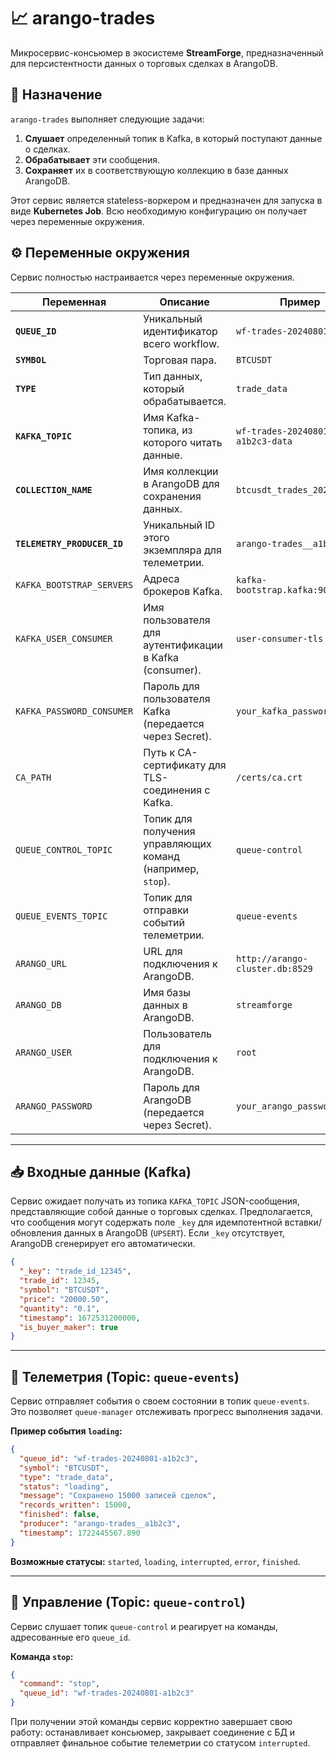 # 📈 arango-trades

Микросервис-консьюмер в экосистеме **StreamForge**, предназначенный для персистентности данных о торговых сделках в ArangoDB.

## 🎯 Назначение

`arango-trades` выполняет следующие задачи:

1.  **Слушает** определенный топик в Kafka, в который поступают данные о сделках.
2.  **Обрабатывает** эти сообщения.
3.  **Сохраняет** их в соответствующую коллекцию в базе данных ArangoDB.

Этот сервис является stateless-воркером и предназначен для запуска в виде **Kubernetes Job**. Всю необходимую конфигурацию он получает через переменные окружения.

## ⚙️ Переменные окружения

Сервис полностью настраивается через переменные окружения.

| Переменная                 | Описание                                                              | Пример                                           |
| -------------------------- | --------------------------------------------------------------------- | ------------------------------------------------ |
| **`QUEUE_ID`**             | Уникальный идентификатор всего workflow.                              | `wf-trades-20240801-a1b2c3`                       |
| **`SYMBOL`**               | Торговая пара.                                                        | `BTCUSDT`                                        |
| **`TYPE`**                 | Тип данных, который обрабатывается.                                   | `trade_data`                                     |
| **`KAFKA_TOPIC`**          | Имя Kafka-топика, из которого читать данные.                           | `wf-trades-20240801-a1b2c3-data`                  |
| **`COLLECTION_NAME`**      | Имя коллекции в ArangoDB для сохранения данных.                       | `btcusdt_trades_2024_08_01`                      |
| **`TELEMETRY_PRODUCER_ID`**| Уникальный ID этого экземпляра для телеметрии.                        | `arango-trades__a1b2c3`                          |
| `KAFKA_BOOTSTRAP_SERVERS`  | Адреса брокеров Kafka.                                                | `kafka-bootstrap.kafka:9093`                     |
| `KAFKA_USER_CONSUMER`      | Имя пользователя для аутентификации в Kafka (consumer).               | `user-consumer-tls`                              |
| `KAFKA_PASSWORD_CONSUMER`  | Пароль для пользователя Kafka (передается через Secret).              | `your_kafka_password`                            |
| `CA_PATH`                  | Путь к CA-сертификату для TLS-соединения с Kafka.                     | `/certs/ca.crt`                                  |
| `QUEUE_CONTROL_TOPIC`      | Топик для получения управляющих команд (например, `stop`).            | `queue-control`                                  |
| `QUEUE_EVENTS_TOPIC`       | Топик для отправки событий телеметрии.                                | `queue-events`                                   |
| `ARANGO_URL`               | URL для подключения к ArangoDB.                                       | `http://arango-cluster.db:8529`                  |
| `ARANGO_DB`                | Имя базы данных в ArangoDB.                                           | `streamforge`                                    |
| `ARANGO_USER`              | Пользователь для подключения к ArangoDB.                              | `root`                                           |
| `ARANGO_PASSWORD`          | Пароль для ArangoDB (передается через Secret).                        | `your_arango_password`                           |

---

## 📥 Входные данные (Kafka)

Сервис ожидает получать из топика `KAFKA_TOPIC` JSON-сообщения, представляющие собой данные о торговых сделках. Предполагается, что сообщения могут содержать поле `_key` для идемпотентной вставки/обновления данных в ArangoDB (`UPSERT`). Если `_key` отсутствует, ArangoDB сгенерирует его автоматически.

```json
{
  "_key": "trade_id_12345",
  "trade_id": 12345,
  "symbol": "BTCUSDT",
  "price": "20000.50",
  "quantity": "0.1",
  "timestamp": 1672531200000,
  "is_buyer_maker": true
}
```

---

## 📡 Телеметрия (Topic: `queue-events`)

Сервис отправляет события о своем состоянии в топик `queue-events`. Это позволяет `queue-manager` отслеживать прогресс выполнения задачи.

**Пример события `loading`:**

```json
{
  "queue_id": "wf-trades-20240801-a1b2c3",
  "symbol": "BTCUSDT",
  "type": "trade_data",
  "status": "loading",
  "message": "Сохранено 15000 записей сделок",
  "records_written": 15000,
  "finished": false,
  "producer": "arango-trades__a1b2c3",
  "timestamp": 1722445567.890
}
```

**Возможные статусы:** `started`, `loading`, `interrupted`, `error`, `finished`.

---

## 🔄 Управление (Topic: `queue-control`)

Сервис слушает топик `queue-control` и реагирует на команды, адресованные его `queue_id`.

**Команда `stop`:**

```json
{
  "command": "stop",
  "queue_id": "wf-trades-20240801-a1b2c3"
}
```

При получении этой команды сервис корректно завершает свою работу: останавливает консьюмер, закрывает соединение с БД и отправляет финальное событие телеметрии со статусом `interrupted`.
